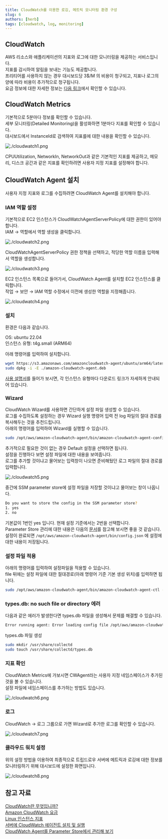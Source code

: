 ```yaml
---
title: CloudWatch를 이용한 로깅, 메트릭 모니터링 환경 구성
slug: 6
authors: [herb]
tags: [cloudwatch, log, monitoring]
---
```


## CloudWatch

AWS 리소스와 애플리케이션의 지표와 로그에 대한 모니터링을 제공하는 서비스입니다.  
지표를 감시하여 알림을 보내는 기능도 제공합니다.  
프리티어를 사용하지 않는 경우 대시보드당 3$/M 의 비용이 청구되고, 지표나 로그의 양에 따라 비용이 추가적으로 청구됩니다.  
요금 정보에 대한 자세한 정보는 [다음 링크](https://aws.amazon.com/ko/cloudwatch/pricing/)에서 확인할 수 있습니다.  

## CloudWatch Metrics

기본적으로 5분마다 정보를 확인할 수 있습니다.  
세부 모니터링(Detailed Monitoring)을 활성화하면 1분마다 지표를 확인할 수 있습니다.  
대시보드에서 InstanceId로 검색하여 지표를에 대한 내용을 확인할 수 있습니다.  

![./cloudwatch1.png](./cloudwatch1.png)

CPUUtilization, NetworkIn, NetworkOut과 같은 기본적인 지표를 제공하고, 메모리, 디스크 공간과 같은 지표를 확인하려면 사용자 지정 지표를 설정해야 합니다.

## CloudWatch Agent 설치

사용자 지정 지표와 로그를 수집하려면 CloudWatch Agent를 설치해야 합니다.

### IAM 역할 설정

기본적으로 EC2 인스턴스가 CloudWatchAgentServerPolicy에 대한 권한이 있어야 합니다.  
IAM → 역할에서 역할 생성을 클릭합니다.

![./cloudwatch2.png](./cloudwatch2.png)

CloudWatchAgentServerPolicy 권한 정책을 선택하고, 적당한 역할 이름을 입력해서 역할을 생성합니다.

![./cloudwatch3.png](./cloudwatch3.png)

EC2 인스턴스 목록으로 들어가서, CloudWatch Agent를 설치할 EC2 인스턴스를 클릭합니다.  
작업 → 보안 → IAM 역할 수정에서 이전에 생성한 역할을 지정해줍니다.

![./cloudwatch4.png](./cloudwatch4.png)

### 설치

환경은 다음과 같습니다.  

OS: ubuntu 22.04  
인스턴스 유형: t4g.small (ARM64)  

아래 명령어를 입력하여 설치합니다.

```bash
wget https://s3.amazonaws.com/amazoncloudwatch-agent/ubuntu/arm64/latest/amazon-cloudwatch-agent.deb
sudo dpkg -i -E ./amazon-cloudwatch-agent.deb
```

[사용 설명서](https://docs.aws.amazon.com/ko_kr/AmazonCloudWatch/latest/monitoring/install-CloudWatch-Agent-commandline-fleet.html)를 들어가 보시면, 각 인스턴스 유형마다 다운로드 링크가 자세하게 안내되어 있습니다.

### Wizard

CloudWatch Wizard를 사용하면 간단하게 설정 파일 생성할 수 있습니다.  
로그를 수집하도록 설정하는 경우 Wizard 실행 명령어 입력 전 log 파일의 절대 경로를 복사해두는 것을 추천드립니다.  
아래의 명령어를 입력하여 Wizard를 실행할 수 있습니다.  

```bash
sudo /opt/aws/amazon-cloudwatch-agent/bin/amazon-cloudwatch-agent-config-wizard
```

추가적으로 필요한 것이 없는 경우 Default 설정을 선택하면 됩니다.  
설정을 진행하다 보면 설정 파일에 대한 내용을 보여줍니다.  
로그를 추가할 것이냐고 물어보는 입력창이 나오면 준비해뒀던 로그 파일의 절대 경로를 입력합니다.  

![./cloudwatch5.png](./cloudwatch5.png)

중간에 SSM parameter store에 설정 파일을 저장할 것이냐고 물어보는 창이 나옵니다. 

```bash
Do you want to store the config in the SSM parameter store?
1. yes
2. no
```

기본값이 1번인 yes 입니다. 현재 설정 기준에서는 2번을 선택합니다.  
Parameter Store 관리에 대한 내용은 다음의 [문서](https://dev.classmethod.jp/articles/manage-the-cloudwatch-agent-from-the-parameter-store/)를 참고해 보시면 좋을 것 같습니다.  
설정이 완료되면 `/opt/aws/amazon-cloudwatch-agent/bin/config.json` 에 설정에 대한 내용이 저장됩니다.  

### 설정 파일 적용

아래의 명령어를 입력하여 설정파일을 적용할 수 있습니다.  
file 뒤에는 설정 파일에 대한 절대경로(아래 명령어 기준 기본 생성 위치)를 입력하면 됩니다.  

```bash
sudo /opt/aws/amazon-cloudwatch-agent/bin/amazon-cloudwatch-agent-ctl -a fetch-config -m ec2 -s -c file:/opt/aws/amazon-cloudwatch-agent/bin/config.json
```

### types.db: no such file or directory 에러

다음과 같은 에러가 발생한다면 types.db 파일을 생성해서 문제를 해결할 수 있습니다.

```bash
Error running agent: Error loading config file /opt/aws/amazon-cloudwatch-agent/etc/amazon-cloudwatch-agent.toml: error parsing socket_listener, open /usr/share/collectd/types.db: no such file or directory
```

types.db 파일 생성

```bash
sudo mkdir /usr/share/collectd
sudo touch /usr/share/collectd/types.db
```

### 지표 확인

CloudWatch Metrics에 가보시면 CWAgent라는 사용자 지정 네임스페이스가 추가된 것을 볼 수 있습니다.  
설정 파일에 네임스페이스를 추가하는 방법도 있습니다.  

![./cloudwatch6.png](./cloudwatch6.png)

### 로그

CloudWatch → 로그 그룹으로 가면 Wizard로 추가한 로그를 확인할 수 있습니다.

![./cloudwatch7.png](./cloudwatch7.png)

### 클라우드 워치 설정

위의 설정 방법을 이용하여 최종적으로 트립드로우 서버에 메트릭과 로깅에 대한 정보를 모니터링하기 위해 대시보드에 설정한 화면입니다.

![./cloudwatch8.png](./cloudwatch8.png)

## 참고 자료

[CloudWatch란 무엇입니까?](https://docs.aws.amazon.com/ko_kr/AmazonCloudWatch/latest/monitoring/WhatIsCloudWatch.html)  
[Amazon CloudWatch 요금](https://aws.amazon.com/ko/cloudwatch/pricing/)  
[Linux 인스턴스 지표](https://docs.aws.amazon.com/ko_kr/AWSEC2/latest/UserGuide/viewing_metrics_with_cloudwatch.html)  
[서버에 CloudWatch 에이전트 설치 및 실행](https://docs.aws.amazon.com/ko_kr/AmazonCloudWatch/latest/monitoring/install-CloudWatch-Agent-commandline-fleet.html)  
[CloudWatch Agent를 Parameter Store에서 관리해 보기](https://dev.classmethod.jp/articles/manage-the-cloudwatch-agent-from-the-parameter-store/)